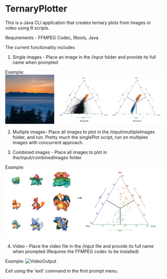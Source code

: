 # TernaryPlotter

This is a Java CLI application that creates ternary plots from images or video using R scripts.

Requirements - FFMPEG Codec, Rtools, Java

The current functionality includes
1) Single images - Place an image in the /input folder and provide its full name when prompted

  Example: ![SingleImageOutput](https://github.com/neelimnovo/TernaryPlotter/blob/master/examples/SingleImageOutput.jpg)

2) Multiple images- Place all images to plot in the /input/multipleImages folder, and run.
Pretty much the singlePlot script, run on multiples images with concurrent approach.

3) Combined images - Place all images to plot in the/input/combinedImages folder

  Example: ![CombinedImageOutput](https://github.com/neelimnovo/TernaryPlotter/blob/master/examples/CombinedOutput.png)

4) Video - Place the video file in the /input file and provide its full name when prompted (Requires the FFMPEG codec to be installed)

  Example: ![VideoOutput](https://github.com/neelimnovo/TernaryPlotter/blob/master/examples/VideoOutput.gif)

Exit using the 'exit' command in the first prompt menu.
